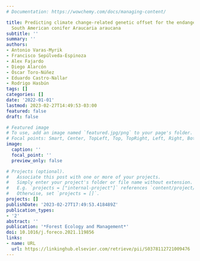 ```yaml
---
# Documentation: https://wowchemy.com/docs/managing-content/

title: Predicting climate change-related genetic offset for the endangered southern
  South American conifer Araucaria araucana
subtitle: ''
summary: ''
authors:
- Antonio Varas-Myrik
- Francisco Sepúlveda-Espinoza
- Alex Fajardo
- Diego Alarcón
- Óscar Toro-Núñez
- Eduardo Castro-Nallar
- Rodrigo Hasbún
tags: []
categories: []
date: '2022-01-01'
lastmod: 2023-02-27T14:49:53-03:00
featured: false
draft: false

# Featured image
# To use, add an image named `featured.jpg/png` to your page's folder.
# Focal points: Smart, Center, TopLeft, Top, TopRight, Left, Right, BottomLeft, Bottom, BottomRight.
image:
  caption: ''
  focal_point: ''
  preview_only: false

# Projects (optional).
#   Associate this post with one or more of your projects.
#   Simply enter your project's folder or file name without extension.
#   E.g. `projects = ["internal-project"]` references `content/project/deep-learning/index.md`.
#   Otherwise, set `projects = []`.
projects: []
publishDate: '2023-02-27T17:49:53.418489Z'
publication_types:
- '2'
abstract: ''
publication: '*Forest Ecology and Management*'
doi: 10.1016/j.foreco.2021.119856
links:
- name: URL
  url: https://linkinghub.elsevier.com/retrieve/pii/S0378112721009476
---
```

